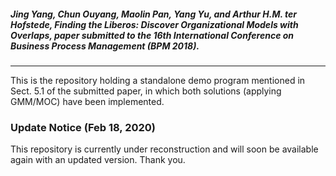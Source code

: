 ##### Jing Yang, Chun Ouyang, Maolin Pan, Yang Yu, and Arthur H.M. ter Hofstede, *Finding the Liberos: Discover Organizational Models with Overlaps*, paper submitted to the 16th International Conference on Business Process Management (BPM 2018).

----------
This is the repository holding a standalone demo program mentioned in Sect. 5.1 of the submitted paper, in which both solutions (applying GMM/MOC) have been implemented.

### Update Notice (Feb 18, 2020)
This repository is currently under reconstruction and will soon be 
available again with an updated version. Thank you.

